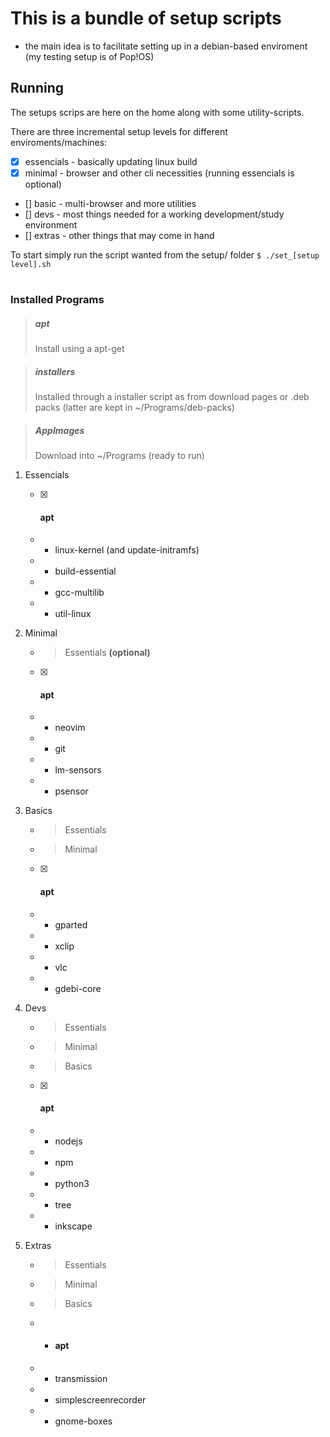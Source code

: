 # This is a bundle of setup scripts

- the main idea is to facilitate setting up in a debian-based enviroment (my testing setup is of Pop!OS)

## Running

The setups scrips are here on the home along with some utility-scripts.

There are three incremental setup levels for different enviroments/machines:
 - [X] essencials - basically updating linux build
 - [X] minimal    - browser and other cli necessities (running essencials is optional)
 - [] basic      - multi-browser and more utilities
 - [] devs       - most things needed for a working development/study environment
 - [] extras     - other things that may come in hand

To start simply run the script wanted from the setup/ folder
```$ ./set_[setup level].sh```

#

### Installed Programs

> ##### apt
> Install using a apt-get

> ##### installers
> Installed through a installer script as from download pages or .deb packs (latter are kept in ~/Programs/deb-packs)

> ##### AppImages
> Download into ~/Programs (ready to run)


 1. Essencials
    - [X] #### apt
    - - linux-kernel (and update-initramfs)
    - - build-essential
    - - gcc-multilib
    - - util-linux

 2. Minimal
    - > Essentials **(optional)**
    - [X] #### apt
    - - neovim
    - - git
    - - lm-sensors
    - - psensor

 3. Basics
    - > Essentials
    - > Minimal
    - [X] #### apt
    - - gparted
    - - xclip
    - - vlc
    - - gdebi-core

 4. Devs
    - > Essentials
    - > Minimal 
    - > Basics
    - [X] #### apt
    - - nodejs
    - - npm 
    - - python3
    - - tree
    - - inkscape

 5. Extras
    - >  Essentials
    - >  Minimal 
    - >  Basics
    - - #### apt
    - - transmission
    - - simplescreenrecorder
    - - gnome-boxes

